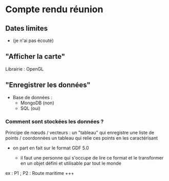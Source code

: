 # Compte rendu réunion

## Dates limites

- (je n'ai pas écouté)

## "Afficher la carte"

Librairie : OpenGL

## "Enregistrer les données"

- Base de données :
  - MongoDB (non)
  - SQL (oui)

### Comment sont stockées les données ?

 Principe de nœuds / vecteurs :
un "tableau" qui enregistre une liste de points / coordonnées
un tableau qui relie ces points en les caractérisant

- on part en fait sur le format GDF 5.0

  - il faut une personne qui s'occupe de lire ce format et le transformer en un objet défini et utilisable par tout le monde

ex :
P1 ; P2 : Route maritime +++
